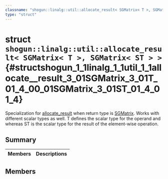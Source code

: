 ```yaml
---
classname: "shogun::linalg::util::allocate_result< SGMatrix< T >, SGMatrix< ST > >"
type: "struct"
---
```


# struct `shogun::linalg::util::allocate_result< SGMatrix< T >, SGMatrix< ST > >` {#structshogun_1_1linalg_1_1util_1_1allocate__result_3_01SGMatrix_3_01T_01_4_00_01SGMatrix_3_01ST_01_4_01_4}

Specialization for [allocate_result](#structshogun_1_1linalg_1_1util_1_1allocate__result) when return type is [SGMatrix](#classshogun_1_1SGMatrix). Works with different scalar types as well. T defines the scalar type for the operand and whereas ST is the scalar type for the result of the element-wise operation.

## Summary

 Members                        | Descriptions
--------------------------------|---------------------------------------------

## Members

